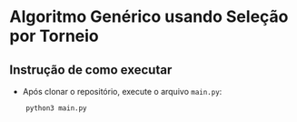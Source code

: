 # Algoritmo Genérico usando Seleção por Torneio

## Instrução de como executar

- Após clonar o repositório, execute o arquivo `main.py`:
```python
    python3 main.py
```

